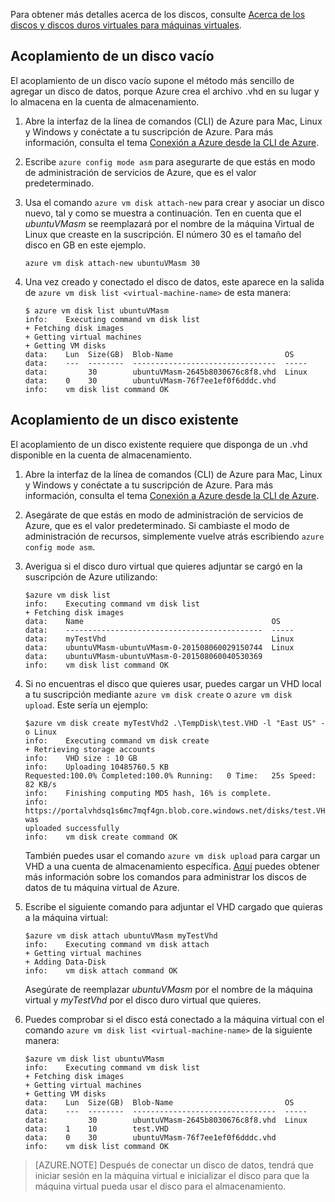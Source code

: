 
Para obtener más detalles acerca de los discos, consulte [Acerca de los discos y discos duros virtuales para máquinas virtuales](virtual-machines-disks-vhds.md).

<a id="attachempty"></a>
## Acoplamiento de un disco vacío
El acoplamiento de un disco vacío supone el método más sencillo de agregar un disco de datos, porque Azure crea el archivo .vhd en su lugar y lo almacena en la cuenta de almacenamiento.

1.  Abre la interfaz de la línea de comandos (CLI) de Azure para Mac, Linux y Windows y conéctate a tu suscripción de Azure. Para más información, consulta el tema [Conexión a Azure desde la CLI de Azure](../articles/xplat-cli-connect.md).

2.  Escribe `azure config
 	mode asm` para asegurarte de que estás en modo de administración de servicios de Azure, que es el valor predeterminado.

3.  Usa el comando `azure vm disk attach-new` para crear y asociar un disco nuevo, tal y como se muestra a continuación. Ten en cuenta que el _ubuntuVMasm_ se reemplazará por el nombre de la máquina Virtual de Linux que creaste en la suscripción. El número 30 es el tamaño del disco en GB en este ejemplo.

        azure vm disk attach-new ubuntuVMasm 30

4.	Una vez creado y conectado el disco de datos, este aparece en la salida de `azure vm disk list
    <virtual-machine-name>` de esta manera:

        $ azure vm disk list ubuntuVMasm
        info:    Executing command vm disk list
        + Fetching disk images
        + Getting virtual machines
        + Getting VM disks
        data:    Lun  Size(GB)  Blob-Name                         OS
        data:    ---  --------  --------------------------------  -----
        data:         30        ubuntuVMasm-2645b8030676c8f8.vhd  Linux
        data:    0    30        ubuntuVMasm-76f7ee1ef0f6dddc.vhd
        info:    vm disk list command OK

<a id="attachexisting"></a>
## Acoplamiento de un disco existente

El acoplamiento de un disco existente requiere que disponga de un .vhd disponible en la cuenta de almacenamiento.

1. 	Abre la interfaz de la línea de comandos (CLI) de Azure para Mac, Linux y Windows y conéctate a tu suscripción de Azure. Para más información, consulta el tema [Conexión a Azure desde la CLI de Azure](../articles/xplat-cli-connect.md).

2.  Asegárate de que estás en modo de administración de servicios de Azure, que es el valor predeterminado. Si cambiaste el modo de administración de recursos, simplemente vuelve atrás escribiendo `azure config mode asm`.

3.	Averigua si el disco duro virtual que quieres adjuntar se cargó en la suscripción de Azure utilizando:

        $azure vm disk list
    	info:    Executing command vm disk list
    	+ Fetching disk images
    	data:    Name                                          OS
    	data:    --------------------------------------------  -----
    	data:    myTestVhd                                     Linux
    	data:    ubuntuVMasm-ubuntuVMasm-0-201508060029150744  Linux
    	data:    ubuntuVMasm-ubuntuVMasm-0-201508060040530369
    	info:    vm disk list command OK

4.  Si no encuentras el disco que quieres usar, puedes cargar un VHD local a tu suscripción mediante `azure vm disk create` o `azure vm disk upload`. Este sería un ejemplo:

        $azure vm disk create myTestVhd2 .\TempDisk\test.VHD -l "East US" -o Linux
		info:    Executing command vm disk create
		+ Retrieving storage accounts
		info:    VHD size : 10 GB
		info:    Uploading 10485760.5 KB
		Requested:100.0% Completed:100.0% Running:   0 Time:   25s Speed:    82 KB/s
		info:    Finishing computing MD5 hash, 16% is complete.
		info:    https://portalvhdsq1s6mc7mqf4gn.blob.core.windows.net/disks/test.VHD was
		uploaded successfully
		info:    vm disk create command OK

	También puedes usar el comando `azure vm disk upload` para cargar un VHD a una cuenta de almacenamiento específica. [Aquí](virtual-machines-command-line-tools.md#commands-to-manage-your-azure-virtual-machine-data-disks) puedes obtener más información sobre los comandos para administrar los discos de datos de tu máquina virtual de Azure.

5.  Escribe el siguiente comando para adjuntar el VHD cargado que quieras a la máquina virtual:

		$azure vm disk attach ubuntuVMasm myTestVhd
		info:    Executing command vm disk attach
		+ Getting virtual machines
		+ Adding Data-Disk
		info:    vm disk attach command OK

	Asegúrate de reemplazar _ubuntuVMasm_ por el nombre de la máquina virtual y _myTestVhd_ por el disco duro virtual que quieres.

6.	Puedes comprobar si el disco está conectado a la máquina virtual con el comando `azure vm disk list
 	<virtual-machine-name>` de la siguiente manera:

		$azure vm disk list ubuntuVMasm
		info:    Executing command vm disk list
		+ Fetching disk images
		+ Getting virtual machines
		+ Getting VM disks
		data:    Lun  Size(GB)  Blob-Name                         OS
		data:    ---  --------  --------------------------------  -----
		data:         30        ubuntuVMasm-2645b8030676c8f8.vhd  Linux
		data:    1    10        test.VHD
		data:    0    30        ubuntuVMasm-76f7ee1ef0f6dddc.vhd
		info:    vm disk list command OK


> [AZURE.NOTE]
Después de conectar un disco de datos, tendrá que iniciar sesión en la máquina virtual e inicializar el disco para que la máquina virtual pueda usar el disco para el almacenamiento.

<!---HONumber=AcomDC_0204_2016-->